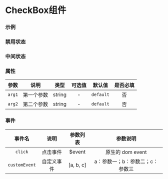 <!-- 加载 demo 组件 start -->
<script setup>
import demo from './demo.vue'
import demo2 from './demo2.vue'
import demo3 from './demo3.vue'
</script>
<!-- 加载 demo 组件 end -->

<!-- 正文开始 -->

# CheckBox组件

### 示例
<Preview comp-name="CheckBox" demo-name="demo">
  <demo />
</Preview>

### 禁用状态
<Preview comp-name="CheckBox" demo-name="demo2">
  <demo2 />
</Preview>

### 中间状态
<Preview comp-name="CheckBox" demo-name="demo3">
  <demo3 />
</Preview>

### 属性
参数 | 说明 | 类型 | 可选值 | 默认值 | 是否必填
:-: | :-: | :-: | :-: | :-: | :-:
`arg1` | 第一个参数 | string | - | `default` | 否 
`arg2` | 第二个参数 | string | - | `default` | 否

### 事件
事件名 | 说明 | 参数列表 | 参数说明
:-: | :-: | :-: | :-:
`click` | 点击事件 | $event | 原生的 dom event
`customEvent` | 自定义事件 | [a, b, c] | a：参数一；b：参数二；c：参数三
